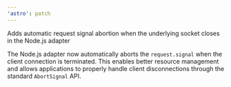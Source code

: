 ```yaml
---
'astro': patch
---
```


Adds automatic request signal abortion when the underlying socket closes in the Node.js adapter

The Node.js adapter now automatically aborts the `request.signal` when the client connection is terminated. This enables better resource management and allows applications to properly handle client disconnections through the standard `AbortSignal` API. 

